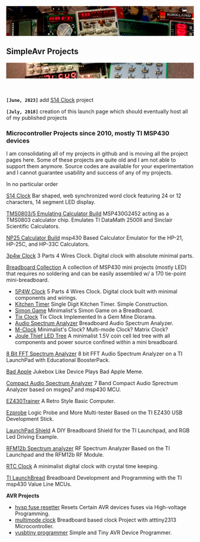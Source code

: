 <div style="height:80px;overflow:hidden"> <img src="electronics.jpg" style="margin:0 0 0 0" /> </div>

## SimpleAvr Projects

<div style="height:60px;overflow:hidden"> <img src="electronics.jpg" style="margin:-200px 0 0 0" /> </div><br>


**`[June, 2023]`** add [S14 Clock](s14clock) project

**`[July, 2018]`** creation of this launch page which should eventually host all of my published projects


### Microcontroller Projects since 2010, mostly TI MSP430 devices



I am consolidating all of my projects in github and is moving all the project pages here. Some of these projects are quite old and I am not able to support them anymore. Source codes are available for your experimentation and I cannot guarantee usability and success of any of my projects.



In no particular order


[S14 Clock](s14clock) Bar shaped, web synchronized word clock featuring 24 or 12 characters, 14 segment LED display.

[TMS0803/5 Emulating Calculator Build](tms0800) MSP430G2452 acting as a TMS0803 calculator chip. Emulates TI DataMath 2500II and Sinclair Scientific Calculators.

[NP25 Calculator Build](NP25) msp430 Based Calculator Emulator for the HP-21, HP-25C, and HP-33C Calculators.

[3p4w Clock](old_projects/3p4w_clock) 3 Parts 4 Wires Clock. Digital clock with absolute minimal parts.

[Breadboard Collection](breadboard_collections) A collection of MSP430 mini projects (mostly LED) that requires no soldering and can be easily assembled w/ a 170 tie-point mini-breadboard.

-   [5P4W Clock](breadboard_collections/5p4w_clock) 5 Parts 4 Wires Clock. Digital clock built with minimal components and wirings.
-   [Kitchen Timer](breadboard_collections/ktimer) Single Digit Kitchen Timer. Simple Construction.
-   [Simon Game](breadboard_collections/simon) Minimalist's Simon Game on a Breadboard.
-   [Tix Clock](breadboard_collections/tix) Tix Clock Implemented In a Gem Mine Diorama.
-   [Audio Spectrum Analyzer](breadboard_collections/nfft) Breadboard Audio Spectrum Analyzer.
-   [M-Clock](breadboard_collections/mclock) Minimalist's Clock? Multi-mode Clock? Matrix Clock?
-   [Joule Thief LED Tree](breadboard_collections/jt_ledtree) A minimalist 1.5V coin cell led tree with all components and power source confined within a mini breadboard.
 
[8 Bit FFT Spectrum Analyzer](lp_8bitfft) 8 bit FFT Audio Spectrum Analyzer on a TI LaunchPad with Educational BoosterPack.

[Bad Apple](old_projects/bad_apple) Jukebox Like Device Plays Bad Apple Meme.

[Compact Audio Spectrum Analyzer](msp430_msgeq7) 7 Band Compact Audio Sprectrum Analyzer based on msgeq7 and msp430 MCU.

[EZ430Trainer](old_projects/ez_trainer) A Retro Style Basic Computer.

[Ezprobe](old_projects/ez_probe) Logic Probe and More Multi-tester Based on the TI EZ430 USB Development Stick.

[LaunchPad Shield](old_projects/launchpad_shield) A DIY Breadboard Shield for the TI Launchpad, and RGB Led Driving Example.

[RFM12b Spectrum analyzer](old_projects/rfm12b_spectrum_analyzer) RF Spectrum Analyzer Based on the TI Launchpad and the RFM12b RF Module.

[RTC Clock](rtc-clock) A minimalist digital clock with crystal time keeping.

[TI LaunchBread](old_projects/launchbread) Breadboard Development and Programming with the TI msp430 Value Line MCUs.


**AVR Projects**

- [hvsp fuse resetter](old_projects/avr_fuse) Resets Certain AVR devices fuses via High-voltage Programming.
- [multimode clock](old_projects/avr_clock) Breadboard based clock Project with atttiny2313 Microcontroller.
- [vusbtiny programmer](old_projects/avr_vusbtiny) Simple and Tiny AVR Device Programmer.

